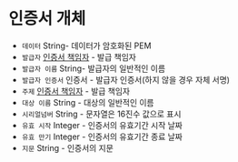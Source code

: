 # 인증서 개체

* `데이터` String- 데이터가 암호화된 PEM
* `발급자` [인증서 책임자](certificate-principal.md) - 발급 책임자
* `발급자 이름` String- 발급자의 일반적인 이름
* `발급자 인증서` 인증서 - 발급자 인증서(하지 않을 경우 자체 서명)
* `주제` [인증서 책임자](certificate-principal.md) - 발급 책임자
* `대상 이름` String - 대상의 일반적인 이름
* `시리얼넘버` String - 문자열은 16진수 값으로 표시
* `유효 시작` Integer - 인증서의 유효기간 시작 날짜
* `유효 만기` Integer - 인증서의 유효기간 종료 날짜
* `지문` String - 인증서의 지문